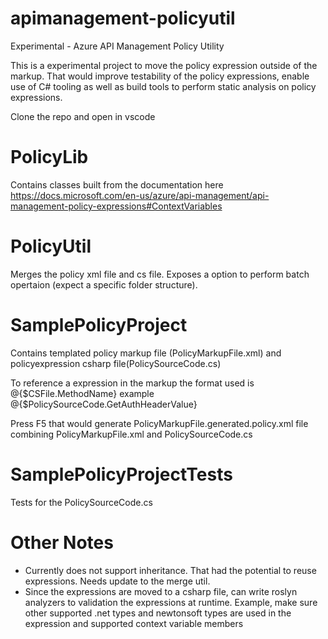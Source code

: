 # apimanagement-policyutil 
Experimental - Azure API Management Policy Utility

This is a experimental project to move the policy expression outside of the markup. That would improve testability of the policy expressions, enable use of C# tooling as well as build tools to perform static analysis on policy expressions.

Clone the repo and open in vscode 

# PolicyLib
Contains classes built from the documentation here
https://docs.microsoft.com/en-us/azure/api-management/api-management-policy-expressions#ContextVariables

# PolicyUtil
Merges the policy xml file and cs file. Exposes a option to perform batch opertaion (expect a specific folder structure).

# SamplePolicyProject
Contains templated policy markup file (PolicyMarkupFile.xml) and policyexpression csharp file(PolicySourceCode.cs)

To reference a expression in the markup the format used is
@{$CSFile.MethodName} example @{$PolicySourceCode.GetAuthHeaderValue}

Press F5 that would generate
PolicyMarkupFile.generated.policy.xml file combining PolicyMarkupFile.xml and PolicySourceCode.cs

# SamplePolicyProjectTests
Tests for the PolicySourceCode.cs

# Other Notes
- Currently does not support inheritance. That had the potential to reuse expressions. Needs update to the merge util.
- Since the expressions are moved to a csharp file, can write roslyn analyzers to validation the expressions at runtime. Example, make sure other supported .net types and newtonsoft types are used in the expression and supported context variable members




